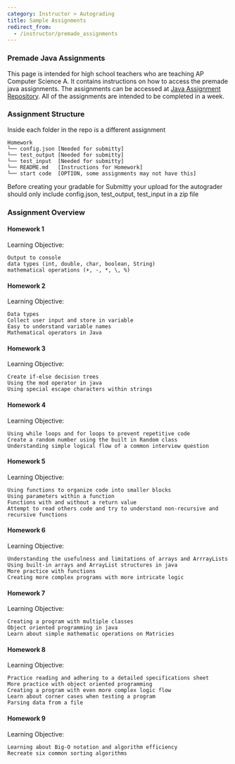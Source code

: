 ```yaml
---
category: Instructor > Autograding
title: Sample Assignments
redirect_from:
  - /instructor/premade_assignments
---
```


### Premade Java Assignments

This page is intended for high school teachers who are teaching
AP Computer Science A. It contains instructions on how to access
the premade java assignments. The assignments can be accessed at
[Java Assignment Repository](https://github.com/Submitty/IntroToJava).
All of the assignments are intended to be completed in a week.

### Assignment Structure

Inside each folder in the repo is a different assignment
```
Homework
└── config.json [Needed for submitty]
└── test_output [Needed for submitty]
└── test_input  [Needed for submitty]
└── README.md   [Instructions for Homework]
└── start code  [OPTION, some assignments may not have this]
```

Before creating your gradable for Submitty your upload for the autograder should only include config.json, test_output, test_input
in a zip file

### Assignment Overview

#### Homework 1

Learning Objective:
```
Output to console
data types (int, double, char, boolean, String)
mathematical operations (+, -, *, \, %)
```

#### Homework 2

Learning Objective:
```
Data types
Collect user input and store in variable
Easy to understand variable names
Mathematical operators in Java
```

#### Homework 3

Learning Objective:
```
Create if-else decision trees
Using the mod operator in java
Using special escape characters within strings
```

#### Homework 4

Learning Objective:
```
Using while loops and for loops to prevent repetitive code
Create a random number using the built in Random class
Understanding simple logical flow of a common interview question
```

#### Homework 5

Learning Objective:
```
Using functions to organize code into smaller blocks
Using parameters within a function
Functions with and without a return value
Attempt to read others code and try to understand non-recursive and recursive functions
```

#### Homework 6

Learning Objective:
```
Understanding the usefulness and limitations of arrays and ArrrayLists
Using built-in arrays and ArrayList structures in java
More practice with functions
Creating more complex programs with more intricate logic
```

#### Homework 7

Learning Objective:
```
Creating a program with multiple classes
Object oriented programming in java
Learn about simple mathematic operations on Matricies
```

#### Homework 8

Learning Objective:
```
Practice reading and adhering to a detailed specifications sheet
More practice with object oriented programming 
Creating a program with even more complex logic flow
Learn about corner cases when testing a program
Parsing data from a file
```

#### Homework 9

Learning Objective:
```
Learning about Big-O notation and algorithm efficiency
Recreate six common sorting algorithms
```
